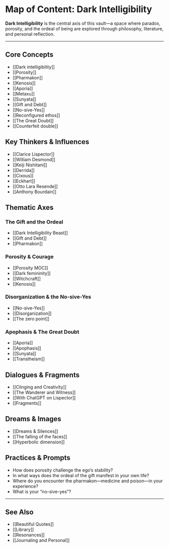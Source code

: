 # Map of Content: Dark Intelligibility

**Dark Intelligibility** is the central axis of this vault—a space where paradox, porosity, and the ordeal of being are explored through philosophy, literature, and personal reflection.

---

## Core Concepts

- [[Dark intelligibility]]
- [[Porosity]]
- [[Pharmakon]]
- [[Kenosis]]
- [[Aporia]]
- [[Metaxu]]
- [[Sunyata]]
- [[Gift and Debt]]
- [[No-sive-Yes]]
- [[Reconfigured ethos]]
- [[The Great Doubt]]
- [[Counterfeit double]]

## Key Thinkers & Influences

- [[Clarice Lispector]]
- [[William Desmond]]
- [[Keiji Nishitani]]
- [[Derrida]]
- [[Cixous]]
- [[Eckhart]]
- [[Otto Lara Resende]]
- [[Anthony Bourdain]]

## Thematic Axes

### The Gift and the Ordeal
- [[Dark Intelligibility Beast]]
- [[Gift and Debt]]
- [[Pharmakon]]

### Porosity & Courage
- [[Porosity MOC]]
- [[Dark femininity]]
- [[Witchcraft]]
- [[Kenosis]]

### Disorganization & the No-sive-Yes
- [[No-sive-Yes]]
- [[Disorganization]]
- [[The zero point]]

### Apophasis & The Great Doubt
- [[Aporia]]
- [[Apophasis]]
- [[Sunyata]]
- [[Transtheism]]

## Dialogues & Fragments

- [[Clinging and Creativity]]
- [[The Wanderer and Witness]]
- [[With ChatGPT on Lispector]]
- [[Fragments]]

## Dreams & Images

- [[Dreams & Silences]]
- [[The falling of the faces]]
- [[Hyperbolic dimension]]

## Practices & Prompts

- How does porosity challenge the ego’s stability?
- In what ways does the ordeal of the gift manifest in your own life?
- Where do you encounter the pharmakon—medicine and poison—in your experience?
- What is your “no-sive-yes”?

---

## See Also

- [[Beautiful Quotes]]
- [[Library]]
- [[Resonances]]
- [[Journaling and Personal]]
